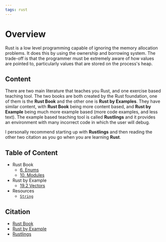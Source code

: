 ```yaml
---
tags: rust
---
```

# Overview

Rust is a low level programming capable of ignoring the memory allocation problems. It does this by using the ownership and borrowing system. The trade-off is that the programmer must be extremely aware of how values are pointed to, particularly values that are stored on the process's heap.

## Content

There are two main literature that teaches you Rust, and one exercise based teaching tool. The two books are both created by the Rust foundation, one of them is the **Rust Book** and the other one is **Rust by Examples**. They have similar content, with **Rust Book** being more content based, and **Rust by Example** being much more example based (more code examples, and less text). The example based teaching tool is called **Rustlings** and it provides an environment with many incorrect code in which the user will debug.

I personally recommend starting up with **Rustlings** and then reading the other two citation as you go when you are learning **Rust**.

## Table of Content

- Rust Book
	- [6. Enums](rust_book/ch06_00_enums.md)
	- [10. Modules](rust_book/ch10_00_modules.md)
- Rust by Example
	- [19.2 Vectors](rust_by_example/ch19_02_vectors.md)
- Resources
	- [`String`](rust_string.md)

## Citation

- [Rust Book](https://doc.rust-lang.org/book/)
- [Rust by Example](https://doc.rust-lang.org/rust-by-example/)
- [Rustlings](https://github.com/rust-lang/rustlings)